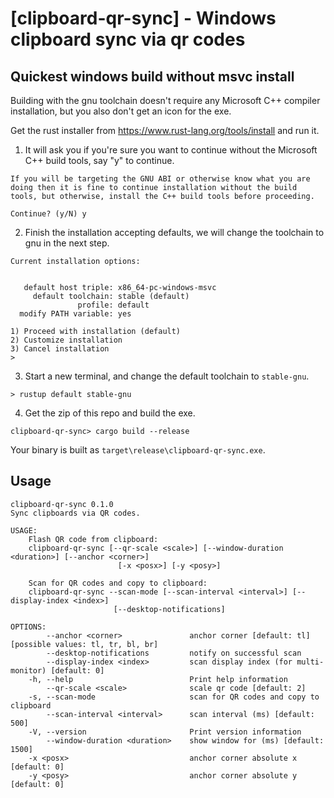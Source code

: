 # [clipboard-qr-sync] - Windows clipboard sync via qr codes

## Quickest windows build without msvc install

Building with the gnu toolchain doesn't require any Microsoft C++ compiler installation, but you also don't get an icon for the exe.

Get the rust installer from https://www.rust-lang.org/tools/install and run it. 

1. It will ask you if you're sure you want to continue without the Microsoft C++ build tools, say "y" to continue.
```
If you will be targeting the GNU ABI or otherwise know what you are
doing then it is fine to continue installation without the build
tools, but otherwise, install the C++ build tools before proceeding.

Continue? (y/N) y
```
2. Finish the installation accepting defaults, we will change the toolchain to gnu in the next step.
```
Current installation options:


   default host triple: x86_64-pc-windows-msvc
     default toolchain: stable (default)
               profile: default
  modify PATH variable: yes

1) Proceed with installation (default)
2) Customize installation
3) Cancel installation
>
```
3. Start a new terminal, and change the default toolchain to `stable-gnu`.
```
> rustup default stable-gnu
```
4. Get the zip of this repo and build the exe.
```
clipboard-qr-sync> cargo build --release
```

Your binary is built as `target\release\clipboard-qr-sync.exe`.

## Usage

```
clipboard-qr-sync 0.1.0
Sync clipboards via QR codes.

USAGE:
    Flash QR code from clipboard:
    clipboard-qr-sync [--qr-scale <scale>] [--window-duration <duration>] [--anchor <corner>]
                        [-x <posx>] [-y <posy>]

    Scan for QR codes and copy to clipboard:
    clipboard-qr-sync --scan-mode [--scan-interval <interval>] [--display-index <index>]
                       [--desktop-notifications]

OPTIONS:
        --anchor <corner>               anchor corner [default: tl] [possible values: tl, tr, bl, br]
        --desktop-notifications         notify on successful scan
        --display-index <index>         scan display index (for multi-monitor) [default: 0]
    -h, --help                          Print help information
        --qr-scale <scale>              scale qr code [default: 2]
    -s, --scan-mode                     scan for QR codes and copy to clipboard
        --scan-interval <interval>      scan interval (ms) [default: 500]
    -V, --version                       Print version information
        --window-duration <duration>    show window for (ms) [default: 1500]
    -x <posx>                           anchor corner absolute x [default: 0]
    -y <posy>                           anchor corner absolute y [default: 0]
```